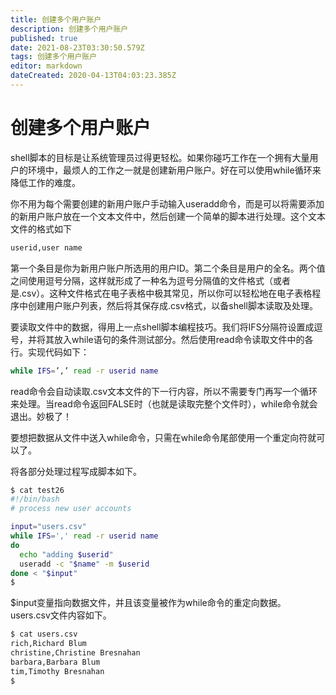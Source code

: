 ```yaml
---
title: 创建多个用户账户
description: 创建多个用户账户
published: true
date: 2021-08-23T03:30:50.579Z
tags: 创建多个用户账户
editor: markdown
dateCreated: 2020-04-13T04:03:23.385Z
---
```


# 创建多个用户账户
shell脚本的目标是让系统管理员过得更轻松。如果你碰巧工作在一个拥有大量用户的环境中，最烦人的工作之一就是创建新用户账户。好在可以使用while循环来降低工作的难度。

你不用为每个需要创建的新用户账户手动输入useradd命令，而是可以将需要添加的新用户账户放在一个文本文件中，然后创建一个简单的脚本进行处理。这个文本文件的格式如下
```bash
userid,user name
```

第一个条目是你为新用户账户所选用的用户ID。第二个条目是用户的全名。两个值之间使用逗号分隔，这样就形成了一种名为逗号分隔值的文件格式（或者是.csv）。这种文件格式在电子表格中极其常见，所以你可以轻松地在电子表格程序中创建用户账户列表，然后将其保存成.csv格式，以备shell脚本读取及处理。

要读取文件中的数据，得用上一点shell脚本编程技巧。我们将IFS分隔符设置成逗号，并将其放入while语句的条件测试部分。然后使用read命令读取文件中的各行。实现代码如下：
```bash
while IFS=’,’ read -r userid name
```
read命令会自动读取.csv文本文件的下一行内容，所以不需要专门再写一个循环来处理。当read命令返回FALSE时（也就是读取完整个文件时），while命令就会退出。妙极了！

要想把数据从文件中送入while命令，只需在while命令尾部使用一个重定向符就可以了。

将各部分处理过程写成脚本如下。
```bash
$ cat test26
#!/bin/bash
# process new user accounts

input="users.csv"
while IFS=',' read -r userid name
do
  echo "adding $userid"
  useradd -c "$name" -m $userid
done < "$input"
$
```
$input变量指向数据文件，并且该变量被作为while命令的重定向数据。users.csv文件内容如下。
```bash
$ cat users.csv
rich,Richard Blum
christine,Christine Bresnahan
barbara,Barbara Blum
tim,Timothy Bresnahan
$
```
